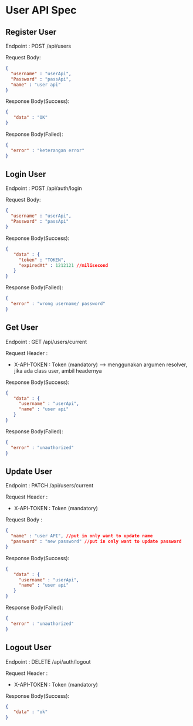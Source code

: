 # User API Spec

## Register User

Endpoint : POST /api/users

Request Body:
```json
{
  "username" : "userApi",
  "Password" : "passApi",
  "name" : "user api"
}
```

Response Body(Success):
```json
{
   "data" : "OK"
}
```

Response Body(Failed):
```json
{
  "error" : "keterangan error"
}
```

## Login User
Endpoint : POST /api/auth/login

Request Body:
```json
{
  "username" : "userApi",
  "Password" : "passApi"
}
```

Response Body(Success):
```json
{
   "data" : {
     "token" : "TOKEN",
     "expiredAt" : 1212121 //milisecond
   }
}
```

Response Body(Failed):
```json
{
  "error" : "wrong username/ password"
}
```

## Get User 
Endpoint : GET /api/users/current

Request Header :
- X-API-TOKEN : Token (mandatory) --> menggunakan argumen resolver, jika ada class user, ambil headernya

Response Body(Success):
```json
{
   "data" : {
     "username" : "userApi",
     "name" : "user api"
   }
}
```

Response Body(Failed):
```json
{
  "error" : "unauthorized"
}
```

## Update User
Endpoint : PATCH /api/users/current

Request Header :
- X-API-TOKEN : Token (mandatory)

Request Body :
```json
{
  "name" : "user API", //put in only want to update name
  "password" : "new password" //put in only want to update password
}
```

Response Body(Success):
```json
{
   "data" : {
     "username" : "userApi",
     "name" : "user api"
   }
}
```

Response Body(Failed):
```json
{
  "error" : "unauthorized"
}
```

## Logout User
Endpoint : DELETE /api/auth/logout

Request Header :
- X-API-TOKEN : Token (mandatory)

Response Body(Success):
```json
{
   "data" : "ok"
}
```
